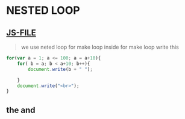 # NESTED LOOP
[JS-FILE](../js/31-Nested-Loop.js)
---
>we use neted loop for make loop inside for make loop write this

```javascript
for(var a = 1; a <= 100; a = a+10){
    for( b = a; b < a+10; b++){
        document.write(b + " "); 

    }
    document.write("<br>");
}

```
## the and